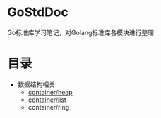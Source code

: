 # GoStdDoc
Go标准库学习笔记，对Golang标准库各模块进行整理
# 目录
* 数据结构相关
  * [container/heap](https://github.com/preytaren/GoStdDoc/blob/master/container/heap.md)
  * [container/list](https://github.com/preytaren/GoStdDoc/blob/master/container/list.md)
  * container/ring
